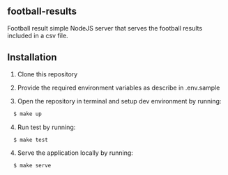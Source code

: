 ## football-results

Football result simple NodeJS server that serves the football results included in a csv file.

## Installation

1. Clone this repository

2. Provide the required environment variables as describe in .env.sample

3. Open the repository in terminal and setup dev environment by running:

```sh
  $ make up
```

4. Run test by running:

```sh
  $ make test
```

4. Serve the application locally by running:

```sh
  $ make serve
```
